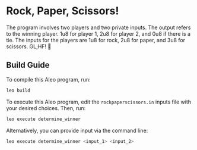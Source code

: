 # Rock, Paper, Scissors!

The program involves two players and two private inputs. The output refers to the winning player. 1u8 for player 1, 2u8 for player 2, and 0u8 if there is a tie. The inputs for the players are 1u8 for rock, 2u8 for paper, and 3u8 for scissors. GL;HF! 🚀

## Build Guide

To compile this Aleo program, run:
```bash
leo build
```

To execute this Aleo program, edit the `rockpaperscissors.in` inputs file with your desired choices. Then, run:
```bash
leo execute determine_winner
```

Alternatively, you can provide input via the command line:
```bash
leo execute determine_winner <input_1> <input_2>
```